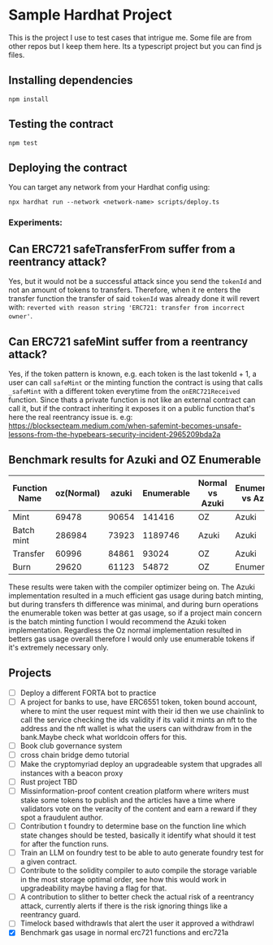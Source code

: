 # Sample Hardhat Project
 This is the project I use to test cases that intrigue me. Some file are from other repos but I keep them here. Its a typescript project but you can find js files.

## Installing dependencies

```
npm install
```

## Testing the contract

```
npm test
```

## Deploying the contract

You can target any network from your Hardhat config using:

```
npx hardhat run --network <network-name> scripts/deploy.ts
```

### Experiments:
## Can ERC721 safeTransferFrom suffer from a reentrancy attack?
Yes, but it would not be a successful attack since you send the `tokenId` and not an amount of tokens to transfers. Therefore, when it re enters the transfer function the transfer of said `tokenId` was already done it will revert with: `reverted with reason string 'ERC721: transfer from incorrect owner'`.

## Can ERC721 safeMint suffer from a reentrancy attack?
Yes, if the token pattern is known, e.g. each token is the last tokenId + 1, a user can call `safeMint` or the minting function the contract is using that calls `_safeMint` with a different token everytime from the `onERC721Received` function. Since thats a private function is not like an external contract can call it, but if the contract inheriting it exposes it on a public function that's here the real reentrancy issue is. e.g: https://blocksecteam.medium.com/when-safemint-becomes-unsafe-lessons-from-the-hypebears-security-incident-2965209bda2a

## Benchmark results for Azuki and OZ Enumerable
| Function Name | oz(Normal) | azuki | Enumerable | Normal vs Azuki | Enumerable vs Azuki |
| --- | --- | --- | --- | --- | --- |
| Mint | 69478 | 90654 | 141416 | OZ | Azuki |
| Batch mint | 286984 | 73923 | 1189746 | Azuki | Azuki |
| Transfer | 60996 | 84861 | 93024 | OZ | Azuki |
| Burn | 29620 | 61123 | 54872 | OZ | Enumerable |

These results were taken with the compiler optimizer being on. The Azuki implementation resulted in a much efficient gas usage during batch minting, but during transfers th difference was minimal, and during burn operations the enumerable token was better at gas usage, so if a project main concern is the batch minting function I would recommend the Azuki token implementation. Regardless the Oz normal implementation resulted in betters gas usage overall therefore I would only use enumerable tokens if it's extremely necessary only.

## Projects
- [ ] Deploy a different FORTA bot to practice
- [ ] A project for banks to use, have ERC6551 token, token bound account, where to mint the user request mint with their id then we use chainlink to call the service checking the ids validity if its valid it mints an nft to the address and the nft wallet is what the users can withdraw from in the bank.Maybe check what worldcoin offers for this.
- [ ] Book club governance system
- [ ] cross chain bridge demo tutorial
- [ ] Make the cryptomyriad deploy an upgradeable system that upgrades all instances with a beacon proxy
- [ ] Rust project TBD
- [ ] Missinformation-proof content creation platform where writers must stake some tokens to publish and the articles have a time where validators vote on the veracity of the content and earn a reward if they spot a fraudulent author.
- [ ] Contribution t foundry to determine base on the function line which state changes should be tested, basically it identify what should it test for after the function runs.
- [ ] Train an LLM on foundry test to be able to auto generate foundry test for a given contract.
- [ ] Contribute to the solidity compiler to auto compile the storage variable in the most storage optimal order, see how this would work in upgradeability maybe having a flag for that.
- [ ] A contribution to slither to better check the actual risk of a reentrancy attack, currently alerts if there is the risk ignoring things like a reentrancy guard.
- [ ] Timelock based withdrawls that alert the user it approved a withdrawl
- [X] Benchmark gas usage in normal erc721 functions and erc721a
